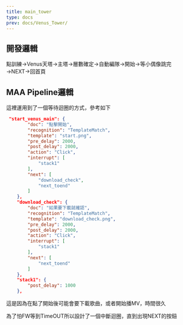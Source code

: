 ```yaml
---
title: main_tower
type: docs
prev: docs/Venus_Tower/
---
```


## 開發邏輯

點訓練→Venus天塔→主塔→層數確定→自動編隊→開始→等小偶像跳完→NEXT→回首頁

## MAA Pipeline邏輯

這裡運用到了一個等待迴圈的方式，參考如下

```json
 "start_venus_main": {
        "doc": "點擊開始",
        "recognition": "TemplateMatch",
        "template": "start.png",
        "pre_delay": 2000,
        "post_delay": 2000,
        "action": "Click",
        "interrupt": [
            "stack1"
        ],
        "next": [
            "download_check",
            "next_toend"
        ]
    },
    "download_check": {
        "doc": "如果要下載就確認",
        "recognition": "TemplateMatch",
        "template": "download_check.png",
        "pre_delay": 2000,
        "post_delay": 2000,
        "action": "Click",
        "interrupt": [
            "stack1"
        ],
        "next": [
            "next_toend"
        ]
    },
    "stack1": {
        "post_delay": 1000
    },
```

這是因為在點了開始後可能會要下載歌曲，或者開始播MV，時間很久

為了怕FW等到TimeOUT所以設計了一個中斷迴圈，直到出現NEXT的按鈕
